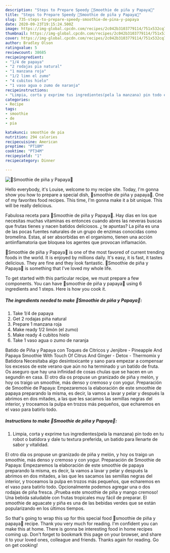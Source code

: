 ```yaml
---
description: "Steps to Prepare Speedy 🍍Smoothie de piña y Papaya🍍"
title: "Steps to Prepare Speedy 🍍Smoothie de piña y Papaya🍍"
slug: 735-steps-to-prepare-speedy-smoothie-de-pina-y-papaya
date: 2020-09-23T19:15:24.500Z
image: https://img-global.cpcdn.com/recipes/2c042b3103779114/751x532cq70/🍍smoothie-de-pina-y-papaya🍍-foto-principal.jpg
thumbnail: https://img-global.cpcdn.com/recipes/2c042b3103779114/751x532cq70/🍍smoothie-de-pina-y-papaya🍍-foto-principal.jpg
cover: https://img-global.cpcdn.com/recipes/2c042b3103779114/751x532cq70/🍍smoothie-de-pina-y-papaya🍍-foto-principal.jpg
author: Bradley Olson
ratingvalue: 5
reviewcount: 38685
recipeingredient:
- "1/4 de papaya"
- "2 rodajas pia natural"
- "1 manzana roja"
- "1/2 limn el zumo"
- "4 cubitos hielo"
- "1 vaso agua o zumo de naranja"
recipeinstructions:
- "Limpia, corta y exprime tus ingredientes(pela la manzana) pin todo en tu robot o batidora y dale tu textura preferida, un batido para llenarte de sabor y vitalidad."
categories:
- Recipe
tags:
- smoothie
- de
- pia

katakunci: smoothie de pia 
nutrition: 294 calories
recipecuisine: American
preptime: "PT18M"
cooktime: "PT34M"
recipeyield: "1"
recipecategory: Dinner

---
```



![🍍Smoothie de piña y Papaya🍍](https://img-global.cpcdn.com/recipes/2c042b3103779114/751x532cq70/🍍smoothie-de-pina-y-papaya🍍-foto-principal.jpg)

Hello everybody, it's Louise, welcome to my recipe site. Today, I'm gonna show you how to prepare a special dish, 🍍smoothie de piña y papaya🍍. One of my favorites food recipes. This time, I'm gonna make it a bit unique. This will be really delicious.

Fabulosa receta para 🍍Smoothie de piña y Papaya🍍. Hay días en los que necesitas muchas vitaminas es entonces cuando abres las neveras buscas que frutas tienes y nacen batidos deliciosos. ¿ te apuntas? La piña es una de las pocas fuentes naturales de un grupo de enzimas conocidas como bromelina. Estas, al ser absorbidas en el organismo, tienen una acción antiinflamatoria que bloquea los agentes que provocan inflamación.

🍍Smoothie de piña y Papaya🍍 is one of the most favored of current trending foods in the world. It is enjoyed by millions daily. It's easy, it is fast, it tastes delicious. They are fine and they look fantastic. 🍍Smoothie de piña y Papaya🍍 is something that I've loved my whole life.


To get started with this particular recipe, we must prepare a few components. You can have 🍍smoothie de piña y papaya🍍 using 6 ingredients and 1 steps. Here is how you cook it.

<!--inarticleads1-->

##### The ingredients needed to make 🍍Smoothie de piña y Papaya🍍:

1. Take 1/4 de papaya
1. Get 2 rodajas piña natural
1. Prepare 1 manzana roja
1. Make ready 1/2 limón (el zumo)
1. Make ready 4 cubitos hielo
1. Take 1 vaso agua o zumo de naranja


Batido de Piña y Papaya con Toques de Citricos y Jenjibre - Pineapple And Papaya Smoothie With Touch Of Citrus And Ginger - Detox - Thermomix y Batidora Necesitaba algo desintoxicante y sano para empezar a compensar los excesos de este verano que aún no ha terminado y un batido de fruta. Os aseguro que hay una infinidad de cosas chulas que se hacen en un segundín en casa. El otro día os propuse un granizado de piña y melón, y hoy os traigo un smoothie, más denso y cremoso y con yogur. Preparación de Smoothie de Papaya: Empezaremos la elaboración de este smoothie de papaya preparando la misma, es decir, la vamos a lavar y pelar y después la abrimos en dos mitades, a las que les sacamos las semillas negras del interior, y troceamos la pulpa en trozos más pequeños, que echaremos en el vaso para batirlo todo. 

<!--inarticleads2-->

##### Instructions to make 🍍Smoothie de piña y Papaya🍍:

1. Limpia, corta y exprime tus ingredientes(pela la manzana) pin todo en tu robot o batidora y dale tu textura preferida, un batido para llenarte de sabor y vitalidad.


El otro día os propuse un granizado de piña y melón, y hoy os traigo un smoothie, más denso y cremoso y con yogur. Preparación de Smoothie de Papaya: Empezaremos la elaboración de este smoothie de papaya preparando la misma, es decir, la vamos a lavar y pelar y después la abrimos en dos mitades, a las que les sacamos las semillas negras del interior, y troceamos la pulpa en trozos más pequeños, que echaremos en el vaso para batirlo todo. Opcionalmente podemos agregar una o dos rodajas de piña fresca. ¡Prueba este smoothie de piña y mango cremoso! Una bebida saludable con frutas tropicales muy fácil de preparar. El smoothie de aguacate y piña es una de las bebidas verdes que se están popularizando en los últimos tiempos. 

So that's going to wrap this up for this special food 🍍smoothie de piña y papaya🍍 recipe. Thank you very much for reading. I'm confident you can make this at home. There is gonna be interesting food in home recipes coming up. Don't forget to bookmark this page on your browser, and share it to your loved ones, colleague and friends. Thanks again for reading. Go on get cooking!
